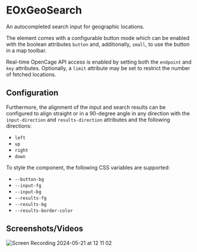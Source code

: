 
# EOxGeoSearch

An autocompleted search input for geographic locations.

The element comes with a configurable button mode which can be enabled with the boolean attributes `button` and, additionally, `small`, to use the button in a map toolbar.

Real-time OpenCage API access is enabled by setting both the `endpoint` and `key` attributes. Optionally, a `limit` attribute may be set to restrict the number of fetched locations.

## Configuration

Furthermore, the alignment of the input and search results can be configured to align straight or in a 90-degree angle in any direction with the `input-direction` and `results-direction` attributes and the following directions:

- `left`
- `up`
- `right`
- `down`

To style the component, the following CSS variables are supported:

- `--button-bg`
- `--input-fg`
- `--input-bg`
- `--results-fg`
- `--results-bg`
- `--results-border-color`

## Screenshots/Videos

![Screen Recording 2024-05-21 at 12 11 02](https://github.com/EOX-A/EOxElements/assets/94269527/5d207fbb-6abf-42d5-b053-74ad4e75f930)

